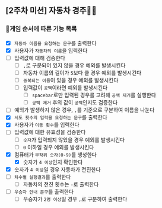 ## [2주차 미션] 자동차 경주🚕🚓

### 🎲게임 순서에 따른 기능 목록

- [x] `자동차 이름을 요청하는 문구`를 출력한다
- [x] 사용자가 `자동차의 이름`을 입력한다
- [ ] 입력값에 대해 검증한다
    - [ ] `,`로 구분되어 있지 않을 경우 예외를 발생시킨다
    - [ ] 자동차 이름의 길이가 `5`보다 클 경우 예외를 발생시킨다
    - [ ] `중복되는 이름`이 있을 경우 예외를 발생시킨다
    - [ ] 입력값이 `공백`이라면 예외를 발생시킨다
        - [ ] `spacebar`로만 입력된 경우를 고려해 `공백 제거`를 실행한다
        - [ ] `공백 제거` 후의 값이 `공백`인지도 검증한다
- [ ] 예외가 발생하지 않은 경우, `,`를 기준으로 구분하여 이름을 나눈다
- [x] `시도 횟수의 입력을 요청하는 문구`를 출력한다
- [x] 사용자가 `이동 횟수`를 입력한다
- [ ] 입력값에 대한 유효성을 검증한다
    - [ ] `숫자`가 입력되지 않았을 경우 예외를 발생시킨다
    - [ ] `0` 이하일 경우 예외를 발생시킨다
- [x] 컴퓨터가 `무작위 숫자(0-9)`를 생성한다
    - [x] 숫자가 `4 이상`인지 확인한다
- [x] 숫자가 `4 이상`일 경우 자동차가 전진한다
- [ ] `차수별 실행결과`를 출력한다
    - [ ] 자동차의 전진 횟수는 `-`로 출력한다
- [ ] `우승자 안내 문구`를 출력한다
    - [ ] 우승자가 `2명 이상`일 경우 `,`로 구분하여 출력한다
